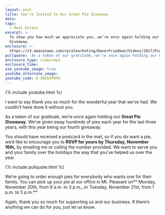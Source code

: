 ```yaml
---
layout: post
title: You're Invited to Our Great Pie Giveaway
date:
tags:
  - Real Estate
excerpt: >-
  To show you how much we appreciate you, we’re once again holding our Great Pie
  Giveaway.
enclosure: >-
  https://s3.amazonaws.com/vyralmarketing/Dave+Friedman/Videos/2017/Pie+Giveaway-+Charleston+%2526+Mt.+Pleasant+Real+Estate+Agent.mp4
pullquote: 'As a token of our gratitude, we’re once again holding our Great Pie Giveaway.'
enclosure_type: video/mp4
enclosure_time:
use_youtube_image: true
youtube_alternate_image:
youtube_code: E-49ZGtPWYU
---
```



{% include youtube.html %}

I want to say thank you so much for the wonderful year that we’ve had. We couldn’t have done it without you.

As a token of our gratitude, we’re once again holding our&nbsp;**Great Pie Giveaway**. We’ve given away hundreds of pies each year for the last three years, with this year being our fourth giveaway.

You should have received a postcard in the mail, so if you do want a pie, we’d like to encourage you to **RSVP for yours by Thursday, November 16th,** by emailing me or calling the number provided. We want to serve you and your family over the holidays the way that you’ve helped us over the year.

{% include pullquote.html %}

We’re going to order enough pies for everybody who wants one for their family. You can pick up your pie at our office in Mt. Pleasant on** Monday, November 20th, from 9 a.m. to 3 p.m., or Tuesday, November 21st, from 1 p.m. to 5 p.m.**

Again, thank you so much for supporting us and our business. If there’s anything we can do for you, just let us know.